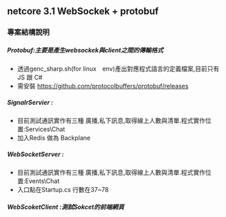 ## netcore 3.1 WebSockek + protobuf 

### 專案結構說明
##### Protobuf:主要是產生websockek與client之間的傳輸格式
* 透過genc_sharp.sh(for linux　env)產出對應程式語言的定義檔案,目前只有JS 跟 C#
* 需安裝 https://github.com/protocolbuffers/protobuf/releases

##### SignalrServier :
* 目前測試通訊實作有三種 廣播,私下訊息,取得線上人數與清單.程式實作位置:Services\Chat
* 加入Redis 做為 Backplane

##### WebSocketServer :
* 目前測試通訊實作有三種 廣播,私下訊息,取得線上人數與清單.程式實作位置:Events\Chat
* 入口點在Startup.cs 行數在37~78

##### WebScoketClient :測試Sokcet的前端網頁
